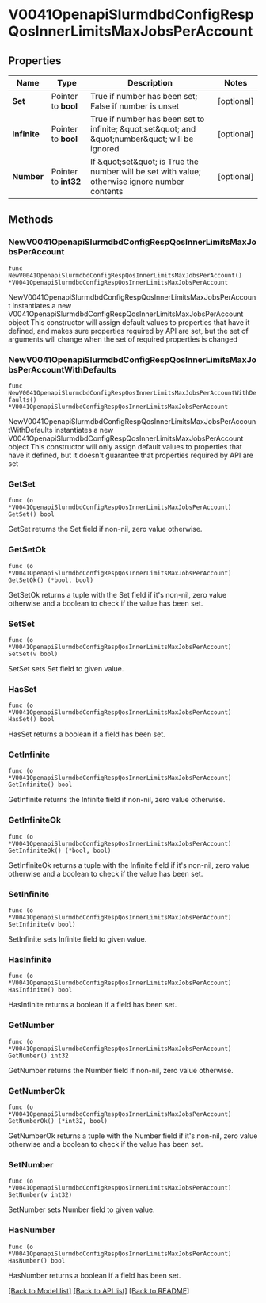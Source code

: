 # V0041OpenapiSlurmdbdConfigRespQosInnerLimitsMaxJobsPerAccount

## Properties

Name | Type | Description | Notes
------------ | ------------- | ------------- | -------------
**Set** | Pointer to **bool** | True if number has been set; False if number is unset | [optional] 
**Infinite** | Pointer to **bool** | True if number has been set to infinite; \&quot;set\&quot; and \&quot;number\&quot; will be ignored | [optional] 
**Number** | Pointer to **int32** | If \&quot;set\&quot; is True the number will be set with value; otherwise ignore number contents | [optional] 

## Methods

### NewV0041OpenapiSlurmdbdConfigRespQosInnerLimitsMaxJobsPerAccount

`func NewV0041OpenapiSlurmdbdConfigRespQosInnerLimitsMaxJobsPerAccount() *V0041OpenapiSlurmdbdConfigRespQosInnerLimitsMaxJobsPerAccount`

NewV0041OpenapiSlurmdbdConfigRespQosInnerLimitsMaxJobsPerAccount instantiates a new V0041OpenapiSlurmdbdConfigRespQosInnerLimitsMaxJobsPerAccount object
This constructor will assign default values to properties that have it defined,
and makes sure properties required by API are set, but the set of arguments
will change when the set of required properties is changed

### NewV0041OpenapiSlurmdbdConfigRespQosInnerLimitsMaxJobsPerAccountWithDefaults

`func NewV0041OpenapiSlurmdbdConfigRespQosInnerLimitsMaxJobsPerAccountWithDefaults() *V0041OpenapiSlurmdbdConfigRespQosInnerLimitsMaxJobsPerAccount`

NewV0041OpenapiSlurmdbdConfigRespQosInnerLimitsMaxJobsPerAccountWithDefaults instantiates a new V0041OpenapiSlurmdbdConfigRespQosInnerLimitsMaxJobsPerAccount object
This constructor will only assign default values to properties that have it defined,
but it doesn't guarantee that properties required by API are set

### GetSet

`func (o *V0041OpenapiSlurmdbdConfigRespQosInnerLimitsMaxJobsPerAccount) GetSet() bool`

GetSet returns the Set field if non-nil, zero value otherwise.

### GetSetOk

`func (o *V0041OpenapiSlurmdbdConfigRespQosInnerLimitsMaxJobsPerAccount) GetSetOk() (*bool, bool)`

GetSetOk returns a tuple with the Set field if it's non-nil, zero value otherwise
and a boolean to check if the value has been set.

### SetSet

`func (o *V0041OpenapiSlurmdbdConfigRespQosInnerLimitsMaxJobsPerAccount) SetSet(v bool)`

SetSet sets Set field to given value.

### HasSet

`func (o *V0041OpenapiSlurmdbdConfigRespQosInnerLimitsMaxJobsPerAccount) HasSet() bool`

HasSet returns a boolean if a field has been set.

### GetInfinite

`func (o *V0041OpenapiSlurmdbdConfigRespQosInnerLimitsMaxJobsPerAccount) GetInfinite() bool`

GetInfinite returns the Infinite field if non-nil, zero value otherwise.

### GetInfiniteOk

`func (o *V0041OpenapiSlurmdbdConfigRespQosInnerLimitsMaxJobsPerAccount) GetInfiniteOk() (*bool, bool)`

GetInfiniteOk returns a tuple with the Infinite field if it's non-nil, zero value otherwise
and a boolean to check if the value has been set.

### SetInfinite

`func (o *V0041OpenapiSlurmdbdConfigRespQosInnerLimitsMaxJobsPerAccount) SetInfinite(v bool)`

SetInfinite sets Infinite field to given value.

### HasInfinite

`func (o *V0041OpenapiSlurmdbdConfigRespQosInnerLimitsMaxJobsPerAccount) HasInfinite() bool`

HasInfinite returns a boolean if a field has been set.

### GetNumber

`func (o *V0041OpenapiSlurmdbdConfigRespQosInnerLimitsMaxJobsPerAccount) GetNumber() int32`

GetNumber returns the Number field if non-nil, zero value otherwise.

### GetNumberOk

`func (o *V0041OpenapiSlurmdbdConfigRespQosInnerLimitsMaxJobsPerAccount) GetNumberOk() (*int32, bool)`

GetNumberOk returns a tuple with the Number field if it's non-nil, zero value otherwise
and a boolean to check if the value has been set.

### SetNumber

`func (o *V0041OpenapiSlurmdbdConfigRespQosInnerLimitsMaxJobsPerAccount) SetNumber(v int32)`

SetNumber sets Number field to given value.

### HasNumber

`func (o *V0041OpenapiSlurmdbdConfigRespQosInnerLimitsMaxJobsPerAccount) HasNumber() bool`

HasNumber returns a boolean if a field has been set.


[[Back to Model list]](../README.md#documentation-for-models) [[Back to API list]](../README.md#documentation-for-api-endpoints) [[Back to README]](../README.md)



